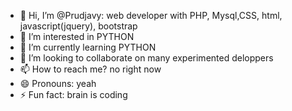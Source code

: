 - 👋 Hi, I’m @Prudjavy: web developer with PHP, Mysql,CSS, html, javascript(jquery), bootstrap
- 👀 I’m interested in PYTHON
- 🌱 I’m currently learning PYTHON
- 💞️ I’m looking to collaborate on many experimented deloppers
- 📫 How to reach me? no right now 
- 😄 Pronouns: yeah
- ⚡ Fun fact: brain is coding

<!---
JavyPrud/JavyPrud is a ✨ special ✨ repository because its `README.md` (this file) appears on your GitHub profile.
You can click the Preview link to take a look at your changes.
--->

